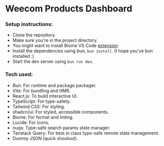 # Weecom Products Dashboard 

### Setup instructions: 
- Clone the repository.
- Make sure you're in the project directory.
- You might want to install Biome VS Code [extension](https://marketplace.visualstudio.com/items?itemName=biomejs.biome) 
- Install the dependencies using bun, `bun install`. (I hope you've bun installed :)
- Start the dev server using `bun run dev`.

### Tech used:
- Bun: For runtime and package packager.
- Vite: For bundling and HMR.
- React.js: To build interactive UI.
- TypeScript: For type-safety.
- Tailwind CSS: For styling.
- shadcn/ui: For styled, accessible components.
- Biome: For format and linting.
- Lucide: For icons.
- nuqs: Type-safe search params state manager.
- Tanstack Query: For best in class type-safe remote state management.
- Dummy JSON (quick shoutout).